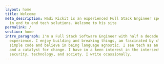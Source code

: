 ```yaml
---
layout: home
title: Welcome
meta_description: Hadi Rickit is an experienced Full Stack Engineer specializing
  in end to end tech solutions. Welcome to his site
permalink: /
section: home
intro_paragraph: I'm a Full Stack Software Engineer with half a decade of
  experience. I enjoy building and breaking things, am fascinated by clean,
  simple code and believe in being language agnostic. I see tech as an enabler
  and a catalyst for change. I have in a keen interest in the intersection of
  security, technology, and society. I write ocassionally.
---
```

